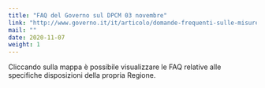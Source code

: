 ```yaml
---
title: "FAQ del Governo sul DPCM 03 novembre"
link: "http://www.governo.it/it/articolo/domande-frequenti-sulle-misure-adottate-dal-governo/15638?fbclid=IwAR2loFfXT0gnbS6CrmbVbLxMcZS51Md5W7ZzSJ5sOkMabGduQ5WlnSNIATU#zone"
mail: ""
date: 2020-11-07
weight: 1
---
```


Cliccando sulla mappa è possibile visualizzare le FAQ relative alle specifiche disposizioni della propria Regione.
 